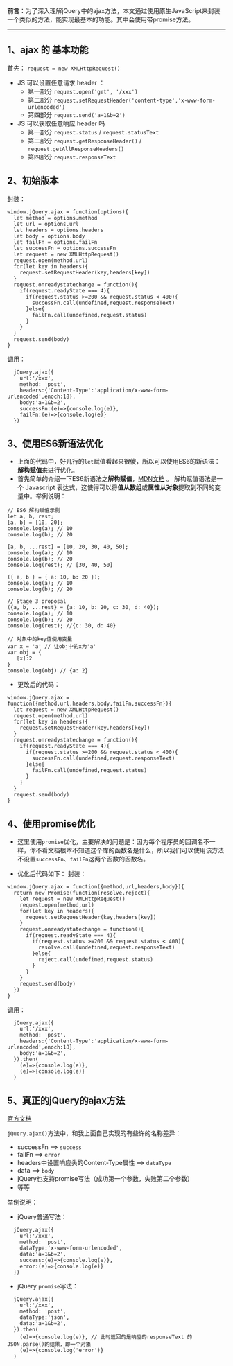 **前言**：为了深入理解jQuery中的ajax方法，本文通过使用原生JavaScript来封装一个类似的方法，能实现最基本的功能。其中会使用带promise方法。

---

## 1、ajax 的 基本功能
首先：
`request = new XMLHttpRequest()  `

- JS 可以设置任意请求 header ：
  - 第一部分 `request.open('get', '/xxx')`
  - 第二部分 `request.setRequestHeader('content-type','x-www-form-urlencoded')`
  - 第四部分 `request.send('a=1&b=2')`
- JS 可以获取任意响应 header 吗
  - 第一部分 `request.status` / `request.statusText`
  - 第二部分 `request.getResponseHeader()` / `request.getAllResponseHeaders()`
  - 第四部分 `request.responseText`


## 2、初始版本
封装：
```
window.jQuery.ajax = function(options){
  let method = options.method
  let url = options.url
  let headers = options.headers
  let body = options.body
  let failFn = options.failFn
  let successFn = options.successFn
  let request = new XMLHttpRequest()
  request.open(method,url)
  for(let key in headers){
    request.setRequestHeader(key,headers[key]) 
  }
  request.onreadystatechange = function(){
    if(request.readyState === 4){
      if(request.status >=200 && request.status < 400){
        successFn.call(undefined,request.responseText)
      }else{
        failFn.call(undefined,request.status)
      }
    } 
  }
  request.send(body)
}
```
调用：
```
  jQuery.ajax({
    url:'/xxx',
    method: 'post',
    headers:{'Content-Type':'application/x-www-form-urlencoded',enoch:18},
    body:'a=1&b=2',
    successFn:(e)=>{console.log(e)},
    failFn:(e)=>{console.log(e)}
  })
```

## 3、使用ES6新语法优化

- 上面的代码中，好几行的`let`赋值看起来很傻，所以可以使用ES6的新语法：**解构赋值**来进行优化。
- 首先简单的介绍一下ES6新语法之**解构赋值**，[MDN文档](https://developer.mozilla.org/zh-CN/docs/Web/JavaScript/Reference/Operators/Destructuring_assignment) 。
解构赋值语法是一个 Javascript 表达式，这使得可以将**值从数组**或**属性从对象**提取到不同的变量中。举例说明：
```
// ES6 解构赋值示例
let a, b, rest;
[a, b] = [10, 20];
console.log(a); // 10
console.log(b); // 20

[a, b, ...rest] = [10, 20, 30, 40, 50];
console.log(a); // 10
console.log(b); // 20
console.log(rest); // [30, 40, 50]

({ a, b } = { a: 10, b: 20 });
console.log(a); // 10
console.log(b); // 20

// Stage 3 proposal
({a, b, ...rest} = {a: 10, b: 20, c: 30, d: 40});
console.log(a); // 10
console.log(b); // 20
console.log(rest); //{c: 30, d: 40}

// 对象中的key值使用变量
var x = 'a' // 让obj中的x为'a'
var obj = {
   [x]:2
}
console.log(obj) // {a: 2}
```

- 更改后的代码：
```
window.jQuery.ajax = function({method,url,headers,body,failFn,successFn}){
  let request = new XMLHttpRequest()
  request.open(method,url)
  for(let key in headers){
    request.setRequestHeader(key,headers[key]) 
  }
  request.onreadystatechange = function(){
    if(request.readyState === 4){
      if(request.status >=200 && request.status < 400){
        successFn.call(undefined,request.responseText)
      }else{
        failFn.call(undefined,request.status)
      }
    } 
  }
  request.send(body)
}
```

## 4、使用promise优化

- 这里使用`promise`优化，主要解决的问题是：因为每个程序员的回调名不一样，你不看文档根本不知道这个库的函数名是什么，所以我们可以使用该方法不设置`successFn`、`failFn`这两个函数的函数名。

- 优化后代码如下：
封装：
```
window.jQuery.ajax = function({method,url,headers,body}){
  return new Promise(function(resolve,reject){
    let request = new XMLHttpRequest()
    request.open(method,url)
    for(let key in headers){
      request.setRequestHeader(key,headers[key])
    }
    request.onreadystatechange = function(){
      if(request.readyState === 4){
        if(request.status >=200 && request.status < 400){
          resolve.call(undefined,request.responseText)
        }else{
          reject.call(undefined,request.status)
        }
      }
    }
    request.send(body)
  })
}
```
调用：
```
  jQuery.ajax({
    url:'/xxx',
    method: 'post',
    headers:{'Content-Type':'application/x-www-form-urlencoded',enoch:18},
    body:'a=1&b=2',
  }).then(
    (e)=>{console.log(e)},
    (e)=>{console.log(e)}
  )
```

## 5、真正的jQuery的ajax方法

[官方文档](https://api.jquery.com/jQuery.ajax/)

`jQuery.ajax()`方法中，和我上面自己实现的有些许的名称差异：
- successFn  ==> `success`
- failFn   ==>  `error`
- headers中设置响应头的Content-Type属性   ==>   `dataType`
- data   ==>  `body`
- jQuery也支持promise写法（成功第一个参数，失败第二个参数）
- 等等

举例说明：
- jQuery普通写法：
```
  jQuery.ajax({
    url:'/xxx',
    method: 'post',
    dataType:'x-www-form-urlencoded',
    data:'a=1&b=2',
    success:(e)=>{console.log(e)},
    error:(e)=>{console.log(e)}
  })
```
- jQuery `promise`写法：
```
  jQuery.ajax({
    url:'/xxx',
    method: 'post',
    dataType:'json',
    data:'a=1&b=2',
  }).then(
    (e)=>{console.log(e)}, // 此时返回的是响应的responseText 的JSON.parse()的结果，即一个对象
    (e)=>{console.log('error')}
  )
```






